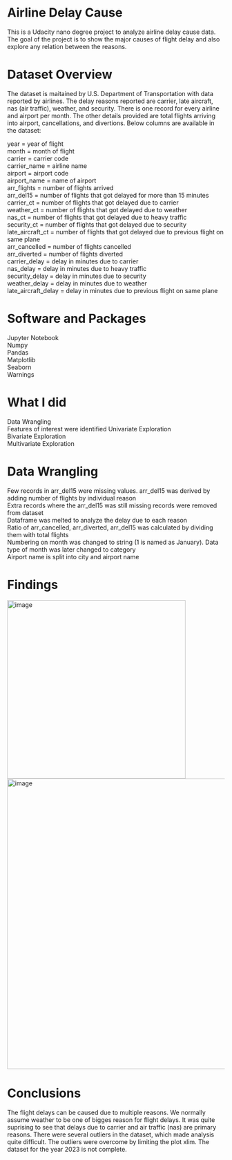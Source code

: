# Airline Delay Cause
This is a Udacity nano degree project to analyze airline delay cause data. The goal of the project is to show the major causes of flight delay and also explore any relation between the reasons.

# Dataset Overview
The dataset is maitained by U.S. Department of Transportation with data reported by airlines. The delay reasons reported are carrier, late aircraft, nas (air traffic), weather, and security. There is one record for every airline and airport per month. The other details provided are total flights arriving into airport, cancellations, and divertions. Below columns are available in the dataset: 

year = year of flight  
month = month of flight  
carrier = carrier code  
carrier_name = airline name  
airport = airport code  
airport_name = name of airport  
arr_flights = number of flights arrived  
arr_del15 = number of flights that got delayed for more than 15 minutes  
carrier_ct = number of flights that got delayed due to carrier  
weather_ct = number of flights that got delayed due to weather  
nas_ct = number of flights that got delayed due to heavy traffic  
security_ct = number of flights that got delayed due to security  
late_aircraft_ct = number of flights that got delayed due to previous flight on same plane  
arr_cancelled = number of flights cancelled  
arr_diverted = number of flights diverted  
carrier_delay = delay in minutes due to carrier  
nas_delay = delay in minutes due to heavy traffic  
security_delay = delay in minutes due to security  
weather_delay = delay in minutes due to weather  
late_aircraft_delay = delay in minutes due to previous flight on same plane  

# Software and Packages
Jupyter Notebook  
Numpy  
Pandas  
Matplotlib  
Seaborn  
Warnings  

# What I did

Data Wrangling  
Features of interest were identified
Univariate Exploration  
Bivariate Exploration  
Multivariate Exploration  

# Data Wrangling

Few records in arr_del15 were missing values. arr_del15 was derived by adding number of flights by individual reason  
Extra records where the arr_del15 was still missing records were removed from dataset  
Dataframe was melted to analyze the delay due to each reason  
Ratio of arr_cancelled, arr_diverted, arr_del15 was calculated by dividing them with total flights  
Numbering on month was changed to string (1 is named as January). Data type of month was later changed to category  
Airport name is split into city and airport name  

# Findings

<img width="413" alt="image" src="https://github.com/vamshi8719/airline_delay_cause/assets/56979563/492b0f02-9862-46fa-a407-d90022670ce0">


<img width="672" alt="image" src="https://github.com/vamshi8719/airline_delay_cause/assets/56979563/35b77a11-ada5-46e6-a5ed-da6aa07a1745">  


# Conclusions  

The flight delays can be caused due to multiple reasons. We normally assume weather to be one of bigges reason for flight delays. It was quite suprising to see that delays due to carrier and air traffic (nas) are primary reasons. There were several outliers in the dataset, which made analysis quite difficult. The outliers were overcome by limiting the plot xlim. The dataset for the year 2023 is not complete.  

